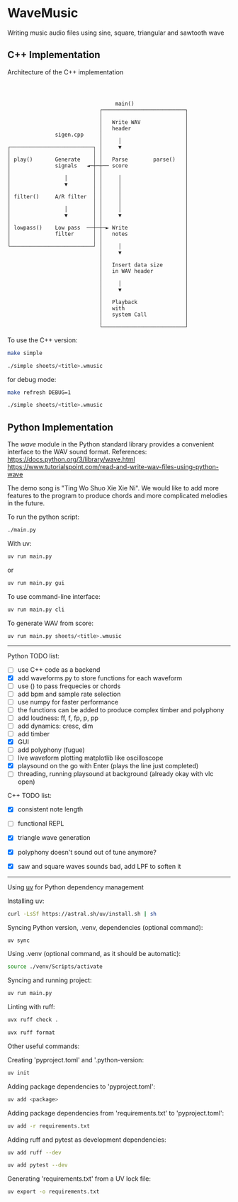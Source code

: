 
# WaveMusic
Writing music audio files using sine, square, triangular and sawtooth wave


## C++ Implementation

Architecture of the C++ implementation
```



                                  main()
                             ┌──────────────────────────┐
                             │                          │
                             │   Write WAV              │
                             │   header                 │
               sigen.cpp     │                          │
                             │     │                    │
┌──────────────────────────┐ │     ▼                    │
│                          │ │                          │
│ play()       Generate    │ │   Parse        parse()   │
│              signals   ◄─┼─┼── score                  │
│                          │ │                          │
│                 │        │ │     │                    │
│                 ▼        │ │     │                    │
│                          │ │     │                    │
│ filter()     A/R filter  │ │     │                    │
│                          │ │     │                    │
│                 │        │ │     │                    │
│                 ▼        │ │     ▼                    │
│                          │ │                          │
│ lowpass()    Low pass  ──┼─┼─► Write                  │
│              filter      │ │   notes                  │
│                          │ │                          │
└──────────────────────────┘ │     │                    │
                             │     ▼                    │
                             │                          │
                             │   Insert data size       │
                             │   in WAV header          │
                             │                          │
                             │     │                    │
                             │     ▼                    │
                             │                          │
                             │   Playback               │
                             │   with                   │
                             │   system Call            │
                             │                          │
                             └──────────────────────────┘
```

To use the C++ version:
```bash
make simple
```
```bash
./simple sheets/<title>.wmusic
```

for debug mode:
```bash
make refresh DEBUG=1
```
```bash
./simple sheets/<title>.wmusic
```


## Python Implementation

The *wave* module in the Python standard library provides a convenient interface to the WAV sound format.
References:
<https://docs.python.org/3/library/wave.html>
<https://www.tutorialspoint.com/read-and-write-wav-files-using-python-wave>

The demo song is "Ting Wo Shuo Xie Xie Ni".
We would like to add more features to the program to produce chords and more complicated melodies in the future.


To run the python script:
```bash
./main.py
```

With uv:
```bash
uv run main.py
```
or
```bash
uv run main.py gui
```
To use command-line interface:
```bash
uv run main.py cli
```
To generate WAV from score:
```bash
uv run main.py sheets/<title>.wmusic
```


----
Python TODO list:

 - [ ] use C++ code as a backend
 - [x] add waveforms.py to store functions for each waveform
 - [ ] use () to pass frequecies or chords
 - [ ] add bpm and sample rate selection
 - [ ] use numpy for faster performance
 - [ ] the functions can be added to produce complex timber and polyphony
 - [ ] add loudness: ff, f, fp, p, pp
 - [ ] add dynamics: cresc, dim
 - [ ] add timber
 - [x] GUI
 - [ ] add polyphony (fugue)
 - [ ] live waveform plotting matplotlib like oscilloscope
 - [x] playsound on the go with Enter (plays the line just completed)
 - [ ] threading, running playsound at background (already okay with vlc open)

C++ TODO list:

 - [x] consistent note length
 - [ ] functional REPL
 - [x] triangle wave generation
 - [x] polyphony doesn't sound out of tune anymore?
 - [x] saw and square waves sounds bad, add LPF to soften it


----
Using [uv](https://docs.astral.sh/uv/) for Python dependency management

Installing uv:
```bash
curl -LsSf https://astral.sh/uv/install.sh | sh
```
Syncing Python version, .venv, dependencies (optional command):
```bash
uv sync
```
Using .venv (optional command, as it should be automatic):
```bash
source ./venv/Scripts/activate
```
Syncing and running project:
```bash
uv run main.py
```
Linting with ruff:
```bash
uvx ruff check .
```
```bash
uvx ruff format
```

Other useful commands:

Creating 'pyproject.toml' and '.python-version:
```bash
uv init
```
Adding package dependencies to 'pyproject.toml':
```bash
uv add <package>
```
Adding package dependencies from 'requirements.txt' to 'pyproject.toml':
```bash
uv add -r requirements.txt
```
Adding ruff and pytest as development dependencies:
```bash
uv add ruff --dev
```
```bash
uv add pytest --dev
```
Generating 'requirements.txt' from a UV lock file:
```bash
uv export -o requirements.txt
```
